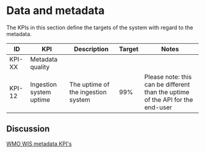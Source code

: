 # Data and metadata

The KPIs in this section define the targets of the system with regard to the metadata.

|ID|KPI|Description|Target|Notes|
|---|---|---|---|---|
|KPI-XX|Metadata quality |||
|KPI-12|Ingestion system uptime|The uptime of the ingestion system|99%|Please note: this can be different than the uptime of the API for the end-user|


## Discussion



[WMO WIS metadata KPI's ](https://community.wmo.int/en/activity-areas/wis/wis-metadata-kpis)

